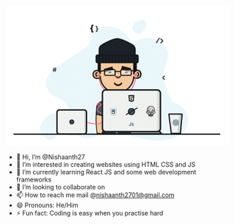 ![](https://github.com/Nishaanth27/Nishaanth27/blob/main/140866485-8fb1c876-9a8f-4d6a-98dc-08c4981eaf70.gif)

- 👋 Hi, I’m @Nishaanth27
- 👀 I’m interested in creating websites using HTML CSS and JS 
- 🌱 I’m currently learning React JS and some web development frameworks
- 💞️ I’m looking to collaborate on 
- 📫 How to reach me mail @nishaanth2701@gmail.com
- 😄 Pronouns: He/Him
- ⚡ Fun fact: Coding is easy when you practise hard

<!---
Nishaanth27/Nishaanth27 is a ✨ special ✨ repository because its `README.md` (this file) appears on your GitHub profile.
You can click the Preview link to take a look at your changes.
--->
